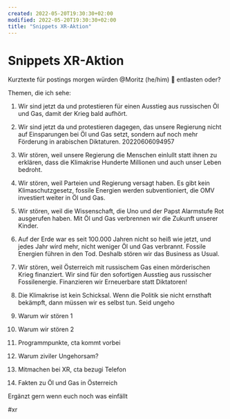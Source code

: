 ```yaml
---
created: 2022-05-20T19:30:30+02:00
modified: 2022-05-20T19:30:30+02:00
title: "Snippets XR-Aktion"
---
```


# Snippets XR-Aktion

Kurztexte für postings morgen würden @⁨Moritz (he/him) 🦋⁩ entlasten oder? 

Themen, die ich sehe:

1. Wir sind jetzt da und protestieren 
für einen Ausstieg aus russischen Öl und Gas,  damit der Krieg bald aufhört.

2. Wir sind jetzt da und protestieren dagegen, das unsere Regierung nicht auf Einsparungen bei Öl und Gas setzt, sondern auf noch mehr Förderung in arabischen Diktaturen.
20220606094957
3. Wir stören, weil unsere Regierung die Menschen einlullt statt ihnen zu erklären, dass die Klimakrise Hunderte Millionen und auch unser Leben bedroht. 

4. Wir stören, weil Parteien und Regierung versagt haben. Es gibt kein Klimaschutzgesetz, fossile Energien werden subventioniert, die OMV investiert weiter in Öl und Gas. 

5. Wir stören, weil die Wissenschaft, die Uno und der Papst Alarmstufe Rot ausgerufen haben. Mit Öl und Gas verbrennen wir die Zukunft unserer Kinder. 

6. Auf der Erde war es seit 100.000 Jahren nicht so heiß wie jetzt, und jedes Jahr wird mehr, nicht weniger Öl und Gas verbrannt. Fossile Energien führen in den Tod. Deshalb stören wir das Business as Usual.

7. Wir stören, weil Österreich mit russischem Gas einen mörderischen Krieg finanziert. Wir sind für den sofortigen Ausstieg aus russischer Fossilenergie. Finanzieren wir Erneuerbare statt Diktatoren! 

8. Die Klimakrise ist kein Schicksal. Wenn die Politik sie nicht ernsthaft bekämpft, dann müssen wir es selbst tun. Seid ungeho





2. Warum wir stören 1
3. Warum wir stören 2
4. Programmpunkte, cta kommt vorbei
5. Warum ziviler Ungehorsam?
6. Mitmachen bei XR, cta bezugi Telefon
7. Fakten zu Öl und Gas in Österreich 

Ergänzt gern wenn euch noch was einfällt

#xr 
